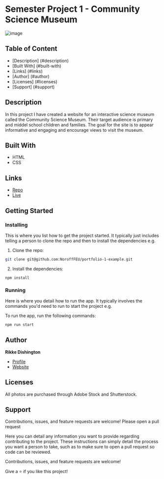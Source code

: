 # Semester Project 1 - Community Science Museum

![image](https://user-images.githubusercontent.com/52622303/164316813-4b12d99f-aeb7-4069-85cf-e72b3a50ac99.png)

## Table of Content
- [Description] (#description)
- [Built With] (#built-with)
- [Links] (#links)
- [Author] (#author)
- [Licenses] (#licenses)
- [Support] (#support)

## Description

In this project I have created a website for an interactive science museum called the Community Science Museum. Their target audience is primary and middel school children and families. The goal for the site is to appear informative and engaging and encourage views to visit the museum. 

## Built With

- HTML
- CSS

## Links

- [Repo](https://github.com/rikke-dishington/community-science-museum "<Community Science Museum > Repo")
- [Live](<https://silly-swirles-3ed29f.netlify.app/> "Live View")

## Getting Started

### Installing

This is where you list how to get the project started. It typically just includes telling a person to clone the repo and then to install the dependencies e.g.

1. Clone the repo:

```bash
git clone git@github.com:NoroffFEU/portfolio-1-example.git
```

2. Install the dependencies:

```
npm install
```

### Running

Here is where you detail how to run the app. It typically involves the commands you'd need to run to start the project e.g.

To run the app, run the following commands:

```bash
npm run start
```

## Author

**Rikke Dishington**

- [Profile](https://github.com/rikke-dishington/Rikke-dishington)
- [Website](https://glowing-creponne-2e2b07.netlify.app/)

## Licenses

All photos are purchased through Adobe Stock and Shutterstock.


## Support

Contributions, issues, and feature requests are welcome!
Please open a pull request 

Here you can detail any information you want to provide regarding contributing to the project. These instructions can simply detail the process you want a person to take, such as to make sure to open a pull request so code can be reviewed.

Contributions, issues, and feature requests are welcome!

Give a ⭐️ if you like this project!
